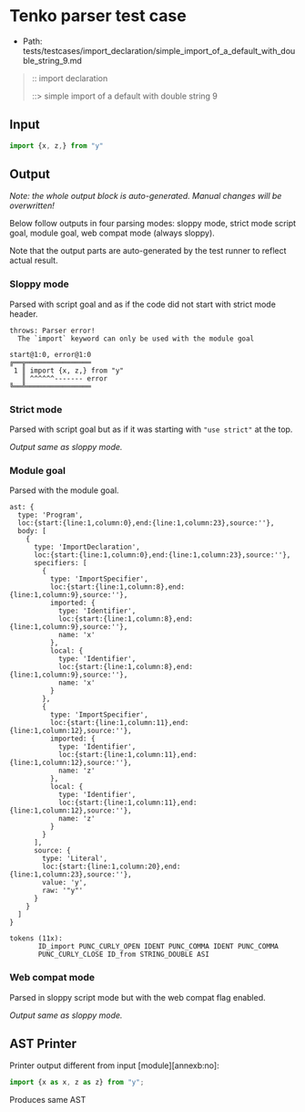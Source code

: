 # Tenko parser test case

- Path: tests/testcases/import_declaration/simple_import_of_a_default_with_double_string_9.md

> :: import declaration
>
> ::> simple import of a default with double string 9

## Input

`````js
import {x, z,} from "y"
`````

## Output

_Note: the whole output block is auto-generated. Manual changes will be overwritten!_

Below follow outputs in four parsing modes: sloppy mode, strict mode script goal, module goal, web compat mode (always sloppy).

Note that the output parts are auto-generated by the test runner to reflect actual result.

### Sloppy mode

Parsed with script goal and as if the code did not start with strict mode header.

`````
throws: Parser error!
  The `import` keyword can only be used with the module goal

start@1:0, error@1:0
╔══╦════════════════
 1 ║ import {x, z,} from "y"
   ║ ^^^^^^------- error
╚══╩════════════════

`````

### Strict mode

Parsed with script goal but as if it was starting with `"use strict"` at the top.

_Output same as sloppy mode._

### Module goal

Parsed with the module goal.

`````
ast: {
  type: 'Program',
  loc:{start:{line:1,column:0},end:{line:1,column:23},source:''},
  body: [
    {
      type: 'ImportDeclaration',
      loc:{start:{line:1,column:0},end:{line:1,column:23},source:''},
      specifiers: [
        {
          type: 'ImportSpecifier',
          loc:{start:{line:1,column:8},end:{line:1,column:9},source:''},
          imported: {
            type: 'Identifier',
            loc:{start:{line:1,column:8},end:{line:1,column:9},source:''},
            name: 'x'
          },
          local: {
            type: 'Identifier',
            loc:{start:{line:1,column:8},end:{line:1,column:9},source:''},
            name: 'x'
          }
        },
        {
          type: 'ImportSpecifier',
          loc:{start:{line:1,column:11},end:{line:1,column:12},source:''},
          imported: {
            type: 'Identifier',
            loc:{start:{line:1,column:11},end:{line:1,column:12},source:''},
            name: 'z'
          },
          local: {
            type: 'Identifier',
            loc:{start:{line:1,column:11},end:{line:1,column:12},source:''},
            name: 'z'
          }
        }
      ],
      source: {
        type: 'Literal',
        loc:{start:{line:1,column:20},end:{line:1,column:23},source:''},
        value: 'y',
        raw: '"y"'
      }
    }
  ]
}

tokens (11x):
       ID_import PUNC_CURLY_OPEN IDENT PUNC_COMMA IDENT PUNC_COMMA
       PUNC_CURLY_CLOSE ID_from STRING_DOUBLE ASI
`````


### Web compat mode

Parsed in sloppy script mode but with the web compat flag enabled.

_Output same as sloppy mode._

## AST Printer

Printer output different from input [module][annexb:no]:

````js
import {x as x, z as z} from "y";
````

Produces same AST
